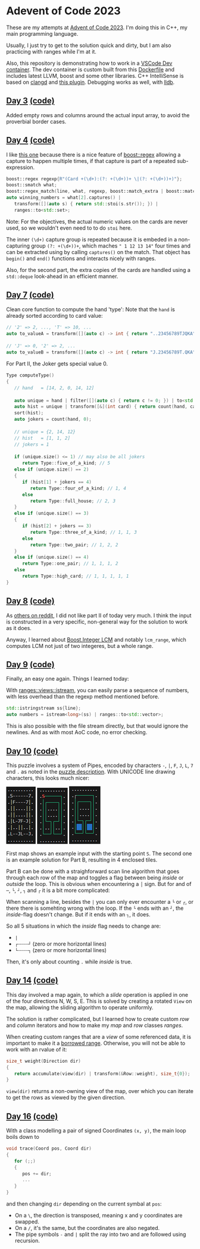 # Adevent of Code 2023
These are my attempts at [Advent of Code 2023](https://adventofcode.com/2023). I'm doing this in C++, my main programming language.

Usually, I just try to get to the solution quick and dirty, but I am also practicing with ranges while I'm at it.

Also, this repository is demonstrating how to work in a [VSCode Dev container](https://code.visualstudio.com/docs/devcontainers/containers). The dev container is custom built from this [Dockerfile](https://github.com/pgit/cpp-devcontainer/blob/main/Dockerfile) and includes latest LLVM, boost and some other libraries. C++ IntelliSense is based on [clangd](https://clangd.llvm.org/) and [this plugin](https://marketplace.visualstudio.com/items?itemName=llvm-vs-code-extensions.vscode-clangd). Debugging works as well, with [lldb](https://marketplace.visualstudio.com/items?itemName=vadimcn.vscode-lldb).

## [Day 3](https://adventofcode.com/2023/day/3) [(code)](src/3ab.cpp)

Added empty rows and columns around the actual input array, to avoid the proverbial border cases.

## [Day 4](https://adventofcode.com/2023/day/4) [(code)](src/4ab.cpp)

I like [this one](src/4ab.cpp) because there is a nice feature of [boost::regex](https://www.boost.org/doc/libs/1_83_0/libs/regex/doc/html/index.html) allowing a capture to happen multiple times, if that capture is part of a repeated sub-expression.

```c++
boost::regex regexp{R"(Card +(\d+):(?: +(\d+))+ \|(?: +(\d+))+)"};
boost::smatch what;
boost::regex_match(line, what, regexp, boost::match_extra | boost::match_perl);
auto winning_numbers = what[2].captures() |
   transform([](auto s) { return std::stoi(s.str()); }) |
   ranges::to<std::set>;
```

Note: For the objectives, the actual numeric values on the cards are never used, so we wouldn't even need to to do `stoi` here.

The inner `(\d+)` capture group is repeated because it is embeded in a non-capturing group `(?: +(\d+))+`, which maches `" 1 12 13 14"` four times and can be extracted using by calling `captures()` on the match. That object has `begin()` and `end()` functions and interacts nicely with ranges.

Also, for the second part, the extra copies of the cards are handled using a `std::deque` look-ahead in an efficient manner.

## [Day 7](https://adventofcode.com/2023/day/7) [(code)](src/7ab.cpp)

Clean core function to compute the hand 'type': Note that the `hand` is already sorted according to card value:

```c++
// '2' => 2, ..., 'T' => 10, ...
auto to_valueA = transform([](auto c) -> int { return "..23456789TJQKA"sv.find(c); });

// 'J' => 0, '2' => 2, ...
auto to_valueB = transform([](auto c) -> int { return "J.23456789T.QKA"sv.find(c); });
```

 For Part II, the Joker gets special value 0.
```c++
Type computeType()
{
   // hand   = [14, 2, 0, 14, 12]

   auto unique = hand | filter([](auto c) { return c != 0; }) | to<std::set>;
   auto hist = unique | transform([&](int card) { return count(hand, card); }) | to<std::vector>;
   sort(hist);
   auto jokers = count(hand, 0);

   // unique = {2, 14, 12}
   // hist   = [1, 1, 2]
   // jokers = 1

   if (unique.size() <= 1) // may also be all jokers
      return Type::five_of_a_kind; // 5
   else if (unique.size() == 2)
   {
      if (hist[1] + jokers == 4)
         return Type::four_of_a_kind; // 1, 4
      else
         return Type::full_house; // 2, 3
   }
   else if (unique.size() == 3)
   {
      if (hist[2] + jokers == 3)
         return Type::three_of_a_kind; // 1, 1, 3
      else
         return Type::two_pair; // 1, 2, 2
   }
   else if (unique.size() == 4)
      return Type::one_pair; // 1, 1, 1, 2
   else
      return Type::high_card; // 1, 1, 1, 1, 1
}
```

## [Day 8](https://adventofcode.com/2023/day/8) [(code)](src/8ab.cpp)

As [others on reddit](https://www.reddit.com/r/adventofcode/comments/18df7px/2023_day_8_solutions/), I did not like part II of today very much. I think the input is constructed in a very specific, non-general way for the solution to work as it does.

Anyway, I learned about [Boost.Integer LCM](https://www.boost.org/doc/libs/1_83_0/libs/integer/doc/html/boost_integer/gcd_lcm.html) and notably `lcm_range`, which computes LCM not just of two integeres, but a whole range.

## [Day 9](https://adventofcode.com/2023/day/9) [(code)](src/9ab.cpp)

Finally, an easy one again. Things I learned today:

With [ranges::views::istream](https://ericniebler.github.io/range-v3/istream_8hpp.html), you can easily parse a sequence of numbers, with less overhead than the regexp method mentioned before.
```c++
std::istringstream ss{line};
auto numbers = istream<long>(ss) | ranges::to<std::vector>;
```
This is also possible with the file stream directly, but that would ignore the newlines. And as with most AoC code, no error checking.

## [Day 10](https://adventofcode.com/2023/day/10) [(code)](src/10ab.cpp)

This puzzle involves a system of Pipes, encoded by characters `-`, `|`, `F`, `J`, `L`, `7` and `.` as noted in the [puzzle description](https://adventofcode.com/2023/day/10). With UNICODE line drawing characters, this looks much nicer:

![Input](images/10-input.png)
![Map](images/10-map.png)
![Count](images/10-count.png)

First map shows an example input with the starting point `S`. The second one is an example solution for Part B, resulting in 4 enclosed tiles.

Part B can be done with a straighforward scan line algorithm that goes through each row of the map and toggles a flag between being *inside* or *outside* the loop. This is obvious when encountering a `│`  sign. But for and of `─`, `└`, `┘`, `┐` and `┌` it is a bit more complicated:

When scanning a line, besides the `|` you can only ever encounter a `└` or `┌`, or there there is somehting wrong with the loop. If the `└` ends with an `┘`, the *inside*-flag doesn't change. But if it ends with an `┐`, it does.

So all 5 situations in which the *inside* flag needs to change are:

* `|`
* `┌┄┄┄┄┘`  (zero or more horizontal lines)
* `└┄┄┄┄┐` (zero or more horizontal lines)

Then, it's only about counting `.` while *inside* is true.

## [Day 14](https://adventofcode.com/2023/day/14) [(code)](src/14ab.cpp)

This day involved a map again, to which a *slide* operation is applied in one of the four directions N, W, S, E. This is solved by creating a rotated `View` on the map, allowing the sliding algorithm to operate uniformly.

The solution is rather complicated, but I learned how to create custom *row* and *column* iterators and how to make my *map* and *row* classes *ranges*.

When creating custom ranges that are a *view* of some referenced data, it is important to make it a [borrowed range](https://en.cppreference.com/w/cpp/ranges/borrowed_range). Otherwise, you will not be able to work with an rvalue of it:

```c++
size_t weight(Direction dir)
{
   return accumulate(view(dir) | transform(&Row::weight), size_t{0});
}
```

`view(dir)` returns a non-owning view of the map, over which you can iterate to get the rows as viewed by the given direction.

## [Day 16](https://adventofcode.com/2023/day/16) [(code)](src/16ab.cpp)

With a class modelling a pair of signed Coordinates `(x, y)`, the main loop boils down to

```c++
void trace(Coord pos, Coord dir)
{
   for (;;)
   {
      pos += dir;
      ...
   }
}
```
and then changing `dir` depending on the current symbal at `pos`:

* On a `\`, the direction is transposed, meaning x and y coordinates are swapped.
* On a `/`, it's the same, but the coordinates are also negated.
* The pipe symbols `-` and `|` split the ray into two and are followed using recursion.